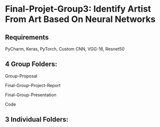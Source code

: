 # Final-Projet-Group3: Identify Artist From Art Based On Neural Networks    

Requirements
----------------------------
PyCharm,
Keras,
PyTorch,
Custom CNN, VGG-16, Resnet50

4 Group Folders:
----------------------------

Group-Proposal

Final-Group-Project-Report

Final-Group-Presentation

Code



3 Individual Folders:
----------------------------

